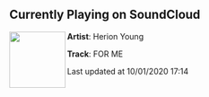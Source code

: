 ## Currently Playing on SoundCloud

[<img align="left" width="100" src="https://i1.sndcdn.com/artworks-ZlWet9bum6xxDxCR-Zn6myQ-t50x50.jpg">](https://soundcloud.com/user-527094704/for-me)

**Artist**: Herion Young 

**Track**: FOR ME

Last updated at 10/01/2020 17:14
